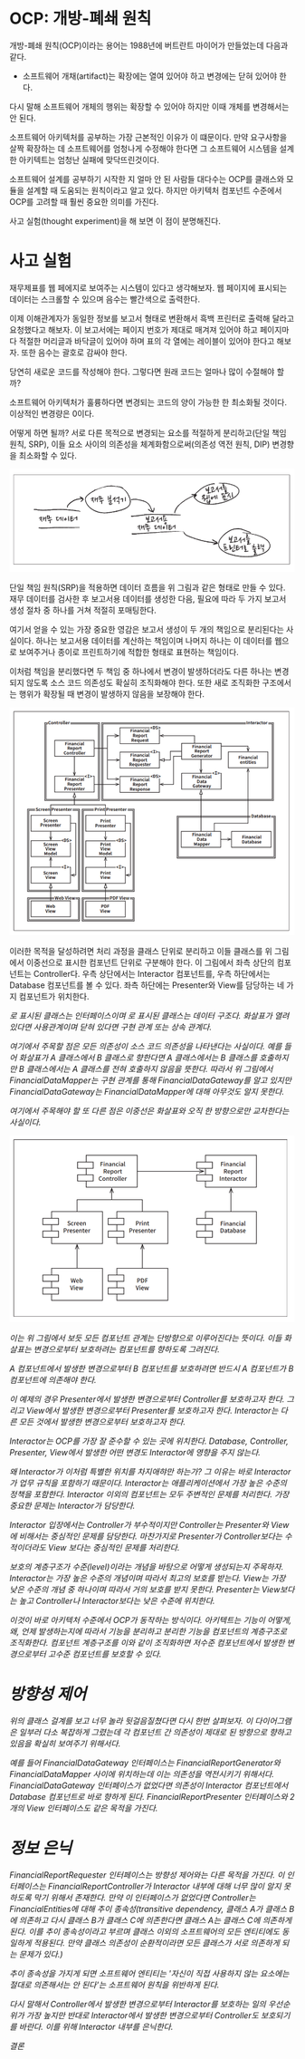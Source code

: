 # **OCP: 개방-폐쇄 원칙**  
개방-폐쇄 원칙(OCP)이라는 용어는 1988년에 버트란트 마이어가 만들었는데 다음과 같다.  
  
- 소프트웨어 개채(artifact)는 확장에는 열여 있어야 하고 변경에는 닫혀 있어야 한다.  
  
다시 말해 소프트웨어 개체의 행위는 확장할 수 있어야 하지만 이때 개체를 변경해서는 안 된다.  
  
소프트웨어 아키텍처를 공부하는 가장 근본적인 이유가 이 떄문이다. 만약 요구사항을 살짝 확장하는 데 소프트웨어를 엄청나게 수정해야 한다면 그 소프트웨어 
시스템을 설계한 아키텍트는 엄청난 실패에 맞닥뜨린것이다.  
  
소프트웨어 설계를 공부하기 시작한 지 얼마 안 된 사람들 대다수는 OCP를 클래스와 모듈을 설계할 때 도움되는 원칙이라고 알고 있다. 하지만 아키텍처 
컴포넌트 수준에서 OCP를 고려할 때 훨씬 중요한 의미를 가진다.  
  
사고 실험(thought experiment)을 해 보면 이 점이 분명해진다.  
  
# **사고 실험**  
재무제표를 웹 페에지로 보여주는 시스템이 있다고 생각해보자. 웹 페이지에 표시되는 데이터는 스크롤할 수 있으며 음수는 빨간색으로 출력한다.  
  
이제 이해관계자가 동일한 정보를 보고서 형태로 변환해서 흑백 프린터로 출력해 달라고 요청했다고 해보자. 이 보고서에는 페이지 번호가 제대로 매겨져 
있어야 하고 페이지마다 적절한 머리글과 바닥글이 있어야 하며 표의 각 열에는 레이블이 있어야 한다고 해보자. 또한 음수는 괄호로 감싸야 한다.  
  
당연히 새로운 코드를 작성해야 한다. 그렇다면 원래 코드는 얼마나 많이 수절해야 할까?  
  
소프트웨어 아키텍처가 훌륭하다면 변경되는 코드의 양이 가능한 한 최소화될 것이다. 이상적인 변경량은 0이다.  
  
어떻게 하면 될까? 서로 다른 목적으로 변경되는 요소를 적절하게 분리하고(단일 책임 원칙, SRP), 이들 요소 사이의 의존성을 체계화함으로써(의존성 
역전 원칙, DIP) 변경향을 최소화할 수 있다.  
  
![img.png](image/img.png)  
  
단일 책임 원칙(SRP)을 적용하면 데이터 흐름을 위 그림과 같은 형태로 만들 수 있다. 재무 데이터를 검사한 후 보고서용 데이터를 생성한 다음, 필요에 
따라 두 가지 보고서 생성 절차 중 하나를 거쳐 적절히 포매팅한다.  
  
여기서 얻을 수 있는 가장 중요한 영감은 보고서 생성이 두 개의 책임으로 분리된다는 사실이다. 하나는 보고서용 데이터를 계산하는 책임이며 나머지 하나는 
이 데이터를 웹으로 보여주거나 종이로 프린트하기에 적합한 형태로 표현하는 책임이다.  
  
이처럼 책임을 분리했다면 두 책임 중 하나에서 변경이 발생하더라도 다른 하나는 변경되지 않도록 소스 코드 의존성도 확실히 조직화해야 한다. 또한 새로 
조직화한 구조에서는 행위가 확장될 때 변경이 발생하지 않음을 보장해야 한다.  
  
![img.png](image/img2.png)  
  
이러한 목적을 달성하려면 처리 과정을 클래스 단위로 분리하고 이들 클래스를 위 그림에서 이중선으로 표시한 컴포넌트 단위로 구분해야 한다. 이 그림에서 
좌측 상단의 컴포넌트는 Controller다. 우측 상단에서는 Interactor 컴포넌트를, 우측 하단에서는 Database 컴포넌트를 볼 수 있다. 좌측 하단에는 
Presenter와 View를 담당하는 네 가지 컴포넌트가 위치한다.  
  
<I>로 표시된 클래스는 인터페이스이며 <DS>로 표시된 클래스는 데이터 구조다. 화살표가 열려 있다면 사용관계이며 닫혀 있다면 구현 관계 또는 상속 관계다.  
  
여기에서 주목할 점은 모든 의존성이 소스 코드 의존성을 나타낸다는 사실이다. 예를 들어 화살표가 A 클래스에서 B 클래스로 향한다면 A 클래스에서는 B 클래스를 
호출하지만 B 클래스에서는 A 클래스를 전혀 호출하지 않음을 뜻한다. 따라서 위 그림에서 FinancialDataMapper는 구현 관계를 통해 FinancialDataGateway를 
알고 있지만 FinancialDataGateway는 FinancialDataMapper에 대해 아무것도 알지 못한다.  
  
여기에서 주목해야 할 또 다른 점은 이중선은 화살표와 오직 한 방향으로만 교차한다는 사실이다.  
  
![img.png](image/img3.png)  
  
이는 위 그림에서 보듯 모든 컴포넌트 관계는 단방향으로 이루어진다는 뜻이다. 이들 화살표는 변경으로부터 보호하려는 컴포넌트를 향하도록 그려진다.  
  
A 컴포넌트에서 발생한 변경으로부터 B 컴포넌트를 보호하려면 반드시 A 컴포넌트가 B 컴포넌트에 의존해야 한다.  
  
이 예제의 경우 Presenter에서 발생한 변경으로부터 Controller를 보호하고자 한다. 그리고 View에서 발생한 변경으로부터 Presenter를 보호하고자 한다. 
Interactor는 다른 모든 것에서 발생한 변경으로부터 보호하고자 한다.  
  
Interactor는 OCP를 가장 잘 준수할 수 있는 곳에 위치한다. Database, Controller, Presenter, View에서 발생한 어떤 변경도 Interactor에 영향을 
주지 않는다.  
  
왜 Interactor가 이처럼 특별한 위치를 차지애햐만 하는가? 그 이유는 바로 Interactor가 업무 규칙을 포함하기 때문이다. Interactor는 애플리케이션에서 
가장 높은 수준의 정책을 포함한다. Interactor 이외의 컴포넌트는 모두 주변적인 문제를 처리한다. 가장 중요한 문제는 Interactor가 담당한다.  
  
Interactor 입장에서는 Controller가 부수적이지만 Controller는 Presenter와 View에 비해서는 중심적인 문제를 담당한다. 마찬가지로 Presenter가 
Controller보다는 수적이더라도 View 보다는 중심적인 문제를 처리한다.  
  
보호의 계층구조가 수준(level)이라는 개념을 바탕으로 어떻게 생성되는지 주목하자. Interactor는 가장 높은 수준의 개념이며 따라서 최고의 보호를 받는다. 
View는 가장 낮은 수준의 개념 중 하나이며 따라서 거의 보호를 받지 못한다. Presenter는 View보다는 높고 Controller나 Interactor보다는 낮은 수준에 
위치한다.  
  
이것이 바로 아키텍처 수준에서 OCP가 동작하는 방식이다. 아키텍트는 기능이 어떻게, 왜, 언제 발생하는지에 따라서 기능을 분리하고 분리한 기능을 컴포넌트의 
계층구조로 조직화한다. 컴포넌트 계층구조를 이와 같이 조직화하면 저수준 컴포넌트에서 발생한 변경으로부터 고수준 컴포넌트를 보호할 수 있다.  
  
# **방향성 제어**  
위의 클래스 걸계를 보고 너무 놀라 뒷걸음질쳤다면 다시 한번 살펴보자. 이 다이어그램은 일부러 다소 복잡하게 그렸는데 각 컴포넌트 간 의존성이 제대로 된 
방향으로 향하고 있음을 확실히 보여주기 위해서다.  
  
예를 들어 FinancialDataGateway 인터페이스는 FinancialReportGenerator와 FinancialDataMapper 사이에 위치하는데 이는 의존성을 역전시키기 
위해서다. FinancialDataGateway 인터페이스가 없었다면 의존성이 Interactor 컴포넌트에서 Database 컴포넌트로 바로 향하게 된다. FinancialReportPresenter 
인터페이스와 2개의 View 인터페이스도 같은 목적을 가진다.  
  
# **정보 은닉**  
FinancialReportRequester 인터페이스는 방향성 제어와는 다른 목적을 가진다. 이 인터페이스는 FinancialReportController가 Interactor 내부에 
대해 너무 많이 알지 못하도록 막기 위해서 존재한다. 만약 이 인터페이스가 없었다면 Controller는 FinancialEntities에 대해 추이 종속성(transitive dependency, 
클래스 A가 클래스 B에 의존하고 다시 클래스 B가 클래스 C에 의존한다면 클래스 A는 클래스 C에 의존하게 된다. 이를 추이 종속성이라고 부르며 클래스 이외의 
소프트웨어의 모든 엔티티에도 동일하게 적용된다. 만약 클래스 의존성이 순환적이라면 모든 클래스가 서로 의존하게 되는 문제가 있다.)  
  
추이 종속성을 가지게 되면 소프트웨어 엔티티는 '자신이 직접 사용하지 않는 요소에는 절대로 의존해서는 안 된다'는 소프트웨어 원칙을 위반하게 된다. 
  
다시 말해서 Controller에서 발생한 변경으로부터 Interactor를 보호하는 일의 우선순위가 가장 높지만 반대로 Interactor에서 발생한 변경으로부터 Controller도 
보호되기를 바란다. 이를 위해 Interactor 내부를 은닉한다.  
  
결론
